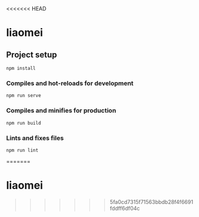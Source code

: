 <<<<<<< HEAD
# liaomei

## Project setup
```
npm install
```

### Compiles and hot-reloads for development
```
npm run serve
```

### Compiles and minifies for production
```
npm run build
```

### Lints and fixes files
```
npm run lint
```
=======
# liaomei
>>>>>>> 5fa0cd7315f71563bbdb28f4f6691fddff6df04c
